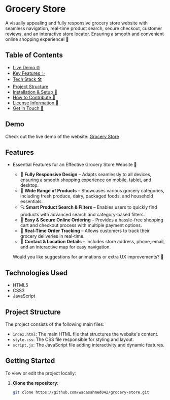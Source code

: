 # Grocery Store
A visually appealing and fully responsive grocery store website with seamless navigation, real-time product search, secure checkout, customer reviews, and an interactive store locator. Ensuring a smooth and convenient online shopping experience! 🚀

## Table of Contents
- [Live Demo 🌐](#demo)
- [Key Features ✨](#features)
- [Tech Stack 🛠️](#technologies-used)
- [Project Structure](#project-structure)
- [Installation & Setup 🚀](#getting-started)
- [How to Contribute 🤝](#contributing)
- [License Information 📜](#license)
- [Get in Touch 📩](#contact)

## Demo
Check out the live demo of the website: [Grocery Store](https://waqasahmed042.github.io/grocery-store/)

## Features
- Essential Features for an Effective Grocery Store Website 🛒

   - 📱 **Fully Responsive Design** – Adapts seamlessly to all devices, ensuring a smooth shopping experience on mobile, tablet, and desktop.
   - 🌟 **Wide Range of Products** – Showcases various grocery categories, including fresh produce, dairy, packaged foods, and household essentials.
   - 🔍 **Smart Product Search & Filters** – Enables users to quickly find products with advanced search and category-based filters.
   - 🛒 **Easy & Secure Online Ordering** – Provides a hassle-free shopping cart and checkout process with multiple payment options.
   - 🚚 **Real-Time Order Tracking** – Allows customers to track their grocery deliveries in real-time.
   - 📌 **Contact & Location Details** – Includes store address, phone, email, and an interactive map for easy navigation.

   Would you like suggestions for animations or extra UX improvements? 🚀

## Technologies Used
- HTML5
- CSS3
- JavaScript

## Project Structure
The project consists of the following main files:

- `index.html`: The main HTML file that structures the website's content.
- `style.css`: The CSS file responsible for styling and layout.
- `script.js`: The JavaScript file adding interactivity and dynamic features.

## Getting Started
To view or edit the project locally:

1. **Clone the repository**:
   ```bash
   git clone https://github.com/waqasahmed042/grocery-store.git
